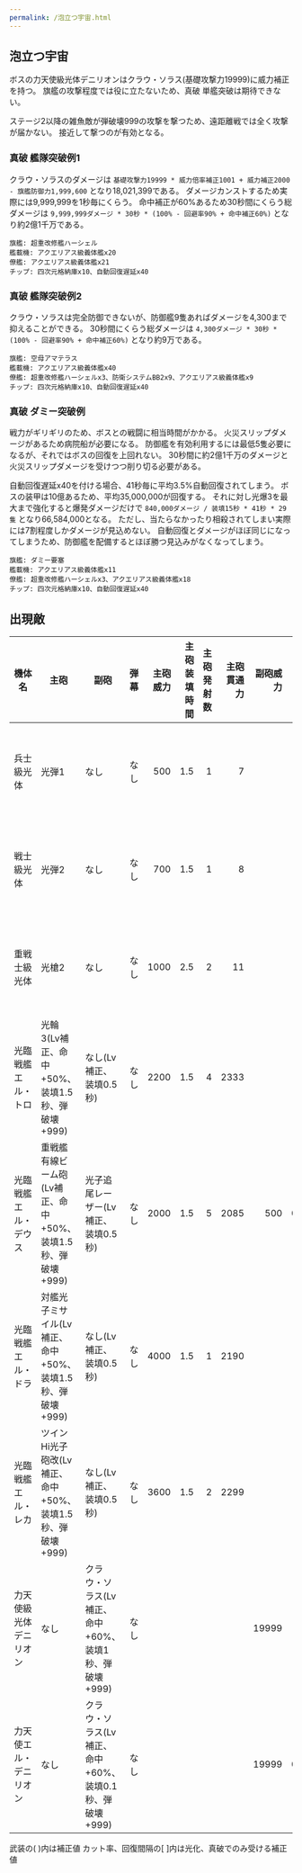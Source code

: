 ```yaml
---
permalink: /泡立つ宇宙.html
---
```

## 泡立つ宇宙

ボスの力天使級光体デニリオンはクラウ・ソラス(基礎攻撃力19999)に威力補正を持つ。
旗艦の攻撃程度では役に立たないため、真破 単艦突破は期待できない。

ステージ2以降の雑魚敵が弾破壊999の攻撃を撃つため、遠距離戦では全く攻撃が届かない。
接近して撃つのが有効となる。

### 真破 艦隊突破例1

クラウ・ソラスのダメージは `基礎攻撃力19999 * 威力倍率補正1001 + 威力補正2000 - 旗艦防御力1,999,600` となり18,021,399である。
ダメージカンストするため実際には9,999,999を1秒毎にくらう。
命中補正が60%あるため30秒間にくらう総ダメージは `9,999,999ダメージ * 30秒 * (100% - 回避率90% + 命中補正60%)` となり約2億1千万である。

```
旗艦: 超重改修艦ハーシェル
艦載機: アクエリアス級義体艦x20
僚艦: アクエリアス級義体艦x21
チップ: 四次元格納庫x10、自動回復遅延x40
```

### 真破 艦隊突破例2

クラウ・ソラスは完全防御できないが、防御艦9隻あればダメージを4,300まで抑えることができる。
30秒間にくらう総ダメージは `4,300ダメージ * 30秒 * (100% - 回避率90% + 命中補正60%)` となり約9万である。

```
旗艦: 空母アマテラス
艦載機: アクエリアス級義体艦x40
僚艦: 超重改修艦ハーシェルx3、防衛システムBB2x9、アクエリアス級義体艦x9
チップ: 四次元格納庫x10、自動回復遅延x40
```

### 真破 ダミー突破例

戦力がギリギリのため、ボスとの戦闘に相当時間がかかる。
火災スリップダメージがあるため病院船が必要になる。
防御艦を有効利用するには最低5隻必要になるが、それではボスの回復を上回れない。
30秒間に約2億1千万のダメージと火災スリップダメージを受けつつ削り切る必要がある。

自動回復遅延x40を付ける場合、41秒毎に平均3.5%自動回復されてしまう。
ボスの装甲は10億あるため、平均35,000,000が回復する。
それに対し光爆3を最大まで強化すると爆発ダメージだけで `840,000ダメージ / 装填15秒 * 41秒 * 29隻` となり66,584,000となる。
ただし、当たらなかったり相殺されてしまい実際には7割程度しかダメージが見込めない。
自動回復とダメージがほぼ同じになってしまうため、防御艦を配備するとほぼ勝つ見込みがなくなってしまう。

```
旗艦: ダミー要塞
艦載機: アクエリアス級義体艦x11
僚艦: 超重改修艦ハーシェルx3、アクエリアス級義体艦x18
チップ: 四次元格納庫x10、自動回復遅延x40
```

## 出現敵

<ul class="enemies-list"></ul>

| 機体名                 | 主砲                                                        | 副砲                                                    | 弾幕 | 主砲威力 | 主砲装填時間 | 主砲発射数 | 主砲貫通力 | 副砲威力 | 副砲装填時間 | 副砲発射数 | 副砲貫通力 | 弾幕威力 | 弾幕装填時間 | 弾幕発射数 | 弾幕貫通力 | 機関    | 設計図             | 実弾カット | Eカット | 爆風カット | 回避率 | 爆風回避率 | 回復間隔 |    装甲 |   速度 | 対火災力 | 対電磁力 |   資金 | 功績値 | 救出人数 | 登場ステージ      |
|------------------------|-------------------------------------------------------------|---------------------------------------------------------|------|---------:|-------------:|-----------:|-----------:|---------:|-------------:|-----------:|-----------:|---------:|-------------:|-----------:|-----------:|---------|--------------------|-----------:|--------:|-----------:|-------:|-----------:|----------|--------:|-------:|---------:|---------:|-------:|-------:|---------:|-------------------|
| 兵士級光体             | 光弾1                                                       | なし                                                    | なし |      500 |          1.5 |          1 |          7 |          |              |            |            |          |              |            |            | 縮退炉A | テ級弩級戦艦改     |        50% |     90% |         0% |     0% |         0% | 15秒     |   10000 |   1.80 |       70 |       70 |   1000 |   1000 |        0 | 1                 |
| 戦士級光体             | 光弾2                                                       | なし                                                    | なし |      700 |          1.5 |          1 |          8 |          |              |            |            |          |              |            |            | 縮退炉B | ス級弩級戦艦改     |        50% |     90% |         0% |     0% |         0% | 15秒     |   20000 |   1.50 |       75 |       75 |   1400 |   1400 |        0 | 1                 |
| 重戦士級光体           | 光槍2                                                       | なし                                                    | なし |     1000 |          2.5 |          2 |         11 |          |              |            |            |          |              |            |            | 縮退炉C | ペ級弩級戦艦改     |        50% |     90% |         0% |     0% |         0% | 15秒     |   86000 |   1.00 |       80 |       80 |   2400 |   2400 |        0 | 1                 |
| 光臨戦艦エル・トロ     | 光輪3(Lv補正、命中+50%、装填1.5秒、弾破壊+999)              | なし(Lv補正、装填0.5秒)                                 | なし |     2200 |          1.5 |          4 |       2333 |          |              |            |            |          |              |            |            | 縮退炉E | 強襲揚陸艦         |        90% |     99% |        95% |    90% |         0% | 5秒      |  100000 | 調査中 |   調査中 |   調査中 | 調査中 | 調査中 |   調査中 | 1ボス、2、3、4、5 |
| 光臨戦艦エル・デウス   | 重戦艦有線ビーム砲(Lv補正、命中+50%、装填1.5秒、弾破壊+999) | 光子追尾レーザー(Lv補正、装填0.5秒)                     | なし |     2000 |          1.5 |          5 |       2085 |      500 |          0.5 |          1 |        100 |          |              |            |            | 縮退炉E | 空中戦艦           |        90% |     99% |        95% |    90% |         0% | 5秒      |  150000 | 調査中 |   調査中 |   調査中 | 調査中 | 調査中 |   調査中 | 2ボス、3、4、5    |
| 光臨戦艦エル・ドラ     | 対艦光子ミサイル(Lv補正、命中+50%、装填1.5秒、弾破壊+999)   | なし(Lv補正、装填0.5秒)                                 | なし |     4000 |          1.5 |          1 |       2190 |          |              |            |            |          |              |            |            | 縮退炉E | ペ級弩級戦艦改     |        90% |     99% |        95% |    90% |         0% | 5秒      |  200000 | 調査中 |   調査中 |   調査中 | 調査中 | 調査中 |   調査中 | 3ボス、4、5       |
| 光臨戦艦エル・レカ     | ツインHi光子砲改(Lv補正、命中+50%、装填1.5秒、弾破壊+999)   | なし(Lv補正、装填0.5秒)                                 | なし |     3600 |          1.5 |          2 |       2299 |          |              |            |            |          |              |            |            | 縮退炉E | エ級弩級戦艦改     |        90% |     99% |        95% |    90% |         0% | 5秒      |  250000 | 調査中 |   調査中 |   調査中 | 調査中 | 調査中 |   調査中 | 4ボス、5          |
| 力天使級光体デニリオン | なし                                                        | クラウ・ソラス(Lv補正、命中+60%、装填1秒、弾破壊+999)   | なし |          |              |            |            |    19999 |            1 |          1 |       2999 |          |              |            |            | 星生炉D | 権天使級光体       |      97.5% |   99.9% |        99% |    95% |         0% | 1秒      | 1000000 | 調査中 |   調査中 |   調査中 | 調査中 | 調査中 |   調査中 | 5ボス             |
| 力天使エル・デニリオン | なし                                                        | クラウ・ソラス(Lv補正、命中+60%、装填0.1秒、弾破壊+999) | なし |          |              |            |            |    19999 |          0.1 |          1 |       2999 |          |              |            |            | 星生炉D | 力天型超重SAデニス |      98.5% |   99.9% |        99% |    95% |         0% | 1秒      | 1000000 | 調査中 |   調査中 |   調査中 | 調査中 | 調査中 |   調査中 | 5裏ボス(光化以上) |

武装の( )内は補正値
カット率、回復間隔の[ ]内は光化、真破でのみ受ける補正値
